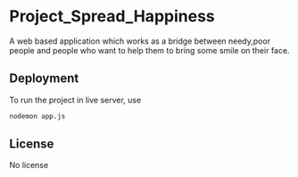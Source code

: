 # Project_Spread_Happiness
A web based application which works as a bridge between needy,poor people and people who want to help them to bring some smile on their face.

## Deployment
To run the project in live server, use 
```bash
nodemon app.js
```

## License
No license

